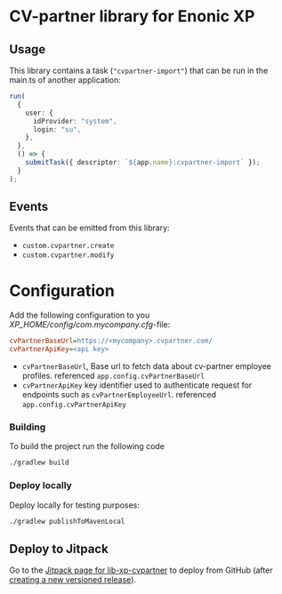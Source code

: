 # CV-partner library for Enonic XP

## Usage

This library contains a task (`"cvpartner-import"`) that can be run in the main.ts of another application:
```typescript
run(
  {
    user: {
      idProvider: "system",
      login: "su",
    },
  },
  () => {
    submitTask({ descriptor: `${app.name}:cvpartner-import` });
  }
);
```

## Events

Events that can be emitted from this library:

- `custom.cvpartner.create`
- `custom.cvpartner.modify`

# Configuration

Add the following configuration to you *XP_HOME/config/com.mycompany.cfg*-file:

```ini
cvPartnerBaseUrl=https://<mycompany>.cvpartner.com/
cvPartnerApiKey=<api key>
```

- `cvPartnerBaseUrl`, Base url to fetch data about cv-partner employee profiles. referenced `app.config.cvPartnerBaseUrl`
- `cvPartnerApiKey` key identifier used to authenticate request for endpoints such as `cvPartnerEmployeeUrl`. referenced `app.config.cvPartnerApiKey`

### Building

To build the project run the following code

```bash
./gradlew build
```

### Deploy locally

Deploy locally for testing purposes:

```bash
./gradlew publishToMavenLocal
```
## Deploy to Jitpack

Go to the [Jitpack page for lib-xp-cvpartner](https://jitpack.io/#no.item/lib-xp-cvpartner) to deploy from GitHub (after
[creating a new versioned release](https://github.com/ItemConsulting/lib-xp-cvpartner/releases/new)).
